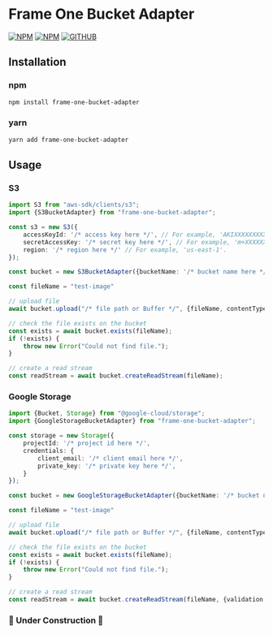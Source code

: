 # Frame One Bucket Adapter
[![NPM](https://img.shields.io/npm/v/frame-one-bucket-adapter.svg)](https://www.npmjs.com/package/frame-one-bucket-adapter)
[![NPM](https://img.shields.io/npm/dt/frame-one-bucket-adapter.svg)](https://www.npmjs.com/package/frame-one-bucket-adapter)
[![GITHUB](https://img.shields.io/github/issues/Frame-One-Software/frame-one-bucket-adapter.svg)](https://github.com/Frame-One-Software/frame-bucket-adapter/issues)

## Installation

### npm
```bash
npm install frame-one-bucket-adapter
```

### yarn
```bash
yarn add frame-one-bucket-adapter
```

## Usage

### S3

```typescript
import S3 from "aws-sdk/clients/s3";
import {S3BucketAdapter} from "frame-one-bucket-adapter";

const s3 = new S3({
    accessKeyId: '/* access key here */', // For example, 'AKIXXXXXXXXXXXGKUY'.
    secretAccessKey: '/* secret key here */', // For example, 'm+XXXXXXXXXXXXXXXXXXXXXXDDIajovY+R0AGR'.
    region: '/* region here */' // For example, 'us-east-1'.
});

const bucket = new S3BucketAdapter({bucketName: '/* bucket name here */', s3});

const fileName = "test-image"

// upload file
await bucket.upload("/* file path or Buffer */", {fileName, contentType: "image/png"});

// check the file exists on the bucket
const exists = await bucket.exists(fileName);
if (!exists) {
    throw new Error("Could not find file.");
}

// create a read stream
const readStream = await bucket.createReadStream(fileName);
```

### Google Storage

```typescript
import {Bucket, Storage} from "@google-cloud/storage";
import {GoogleStorageBucketAdapter} from "frame-one-bucket-adapter";

const storage = new Storage({
    projectId: '/* project id here */',
    credentials: {
        client_email: '/* client email here */',
        private_key: '/* private key here */',
    }
});

const bucket = new GoogleStorageBucketAdapter({bucketName: '/* bucket name here */', storage});

const fileName = "test-image"

// upload file
await bucket.upload("/* file path or Buffer */", {fileName, contentType: "image/png", gzip: true});

// check the file exists on the bucket
const exists = await bucket.exists(fileName);
if (!exists) {
    throw new Error("Could not find file.");
}

// create a read stream
const readStream = await bucket.createReadStream(fileName, {validation: true});
```

### 🚧 Under Construction 🚧